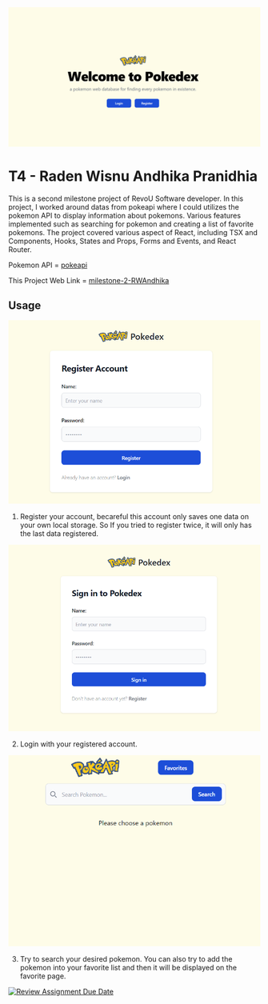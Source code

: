 ![hero pokedex](./images/hero.png)
# T4 - Raden Wisnu Andhika Pranidhia

This is a second milestone project of RevoU Software developer. In this project, I worked around datas from pokeapi where I could utilizes the pokemon API to display information about pokemons. Various features implemented such as searching for pokemon and creating a list of favorite pokemons. The project covered various aspect of React, including TSX and Components, Hooks, States and Props, Forms and Events, and React Router.

Pokemon API = [pokeapi](https://pokeapi.co/)

This Project Web Link = [milestone-2-RWAndhika](https://milestone-2-rwandhika.netlify.app/)

## Usage

![register](./images/register.png)

1. Register your account, becareful this account only saves one data on your own local storage. So If you tried to register twice, it will only has the last data registered.

![login](./images/login.png)

2. Login with your registered account.

![search](./images/search.png)

3. Try to search your desired pokemon. You can also try to add the pokemon into your favorite list and then it will be displayed on the favorite page.

[![Review Assignment Due Date](https://classroom.github.com/assets/deadline-readme-button-24ddc0f5d75046c5622901739e7c5dd533143b0c8e959d652212380cedb1ea36.svg)](https://classroom.github.com/a/KmofddUl)
